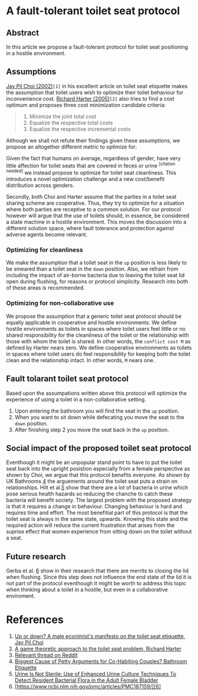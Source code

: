 # A fault-tolerant toilet seat protocol

## Abstract

In this article we propose a fault-tolerant protocol for toilet seat
positioning in a hostile environment.

## Assumptions

[Jay Pil Choi (2002)][1]`[1]` in his excellent article on toilet seat etiquette makes
the assumption that toilet users wish to optimize their toilet behaviour for
inconvenience cost. [Richard Harter (2005)][2]`[2]` also tries to find a cost optimum
and proposes three cost minimization candidate criteria:

> 1. Minimize the joint total cost
> 2. Equalize the respective total costs
> 3. Equalize the respective incremental costs

Although we shall not refute their findings given these assumptions, we
propose an altogether different metric to optimize for:

Given the fact that humans on average, regardless of gender, have very
little affection for toilet seats that are covered in feces or urine
<sup>[citation needed]</sup> we instead propose to optimize for toilet seat
cleanliness. This introduces a novel optimization challenge and a new
cost/benefit distribution across genders.

Secondly, both Choi and Harter assume that the parties in a toilet seat
sharing scheme are cooperative. Thus, they try to optimize for a situation
where both parties are receptive to a common solution. For our protocol
however will argue that the use of toilets should, in essence, be
considered a state machine in a hostile environment. This moves the
discussion into a different solution space, where fault tolerance and
protection against adverse agents become relevant.

### Optimizing for cleanliness

We make the assumption that a toilet seat in the `up` position is less likely
to be smeared than a toilet seat in the `down` position. Also, we refrain from
including the impact of air-borne bacteria due to leaving the toilet seat lid
open during flushing, for reasons or protocol simplicity. Research into both of
these areas is recommended.

### Optimizing for non-collaborative use

We propose the assumption that a generic toilet seat protocol should be equally
applicable in cooperative and hostile environments. We define hostile
environments as toilets in spaces where toilet users feel little or no shared
responsibility for the cleanliness of the toilet or the relationship with those
with whom the toilet is shared. In other words, the `conflict cost M` as defined
by Harter nears zero. We define cooperative environments as toilets in spaces
where toilet users do feel responsibility for keeping both the toilet clean and
the relationship intact. In other words, `M` nears one.

## Fault tolarant toilet seat protocol
Based upon the assumpations written above this protocol will optimize the experience of using a toilet in a non-collaborative setting.

1. Upon entering the bathroom you will find the seat in the `up` position.
2. When you want to sit down while defecating you move the seat to the `down` position.
3. After finishing step 2 you move the seat back in the `up` position.

## Social impact of the proposed toilet seat protocol
Eventhough it might be an unpopular stand point to have to put the toilet seat back into the upright posistion especially from a female perspective as shown by Choi, we argue that this protocol benefits everyone.
As shown by UK Bathrooms [4] the arguements around the toilet seat puts a strain on relationships. Hilt et al.[5] show that there are a lot of bacteria in urine which pose serious health hazards so reducing the chanche to catch these bacteria will benefit society. The largest problem with the proposed strategy is that it requires a change in behaviour. Changing behaviour is hard and requires time and effort. The most benefitial part of this protocol is that the toilet seat is always in the same state, upwards. Knowing this state and the required action will reduce the current frustration that arises from the suprise effect that women experience from sitting down on the toilet without a seat.

## Future research
Gerba et al. [6] show in their research that there are merrits to closing the lid when flushing. Since this step does not influence the end state of the lid it is not part of the protocol eventhough it might be worth to address this topic when thinking about a toilet in a hostile, but even in a collaborative enviroment.

# References

1. [Up or down? A male econimist's manifesto on the toilet seat etiquette, Jay Pil Choi][1]
2. [A game theoretic approach to the toilet seat problem, Richard Harter][2]
3. [Relevant thread on Reddit][3]
4. [Biggest Cause of Petty Arguments for Co-Habiting Couples? Bathroom Etiquette][4]
5. [Urine Is Not Sterile: Use of Enhanced Urine Culture Techniques To Detect Resident Bacterial Flora in the Adult Female Bladder][5]
6. [https://www.ncbi.nlm.nih.gov/pmc/articles/PMC187159/][6]

[1]: https://msu.edu/~choijay/etiquette.pdf
[2]: http://www.scq.ubc.ca/a-game-theoretic-approach-to-the-toilet-seat-problem/
[3]: https://www.reddit.com/r/dataisbeautiful/comments/2rzkcu/optimal_toiletas%20show_seat_strategies_oc/
[4]: https://blog.ukbathrooms.com/biggest-cause-petty-arguments-co-habiting-couples-bathroom-etiquette/
[5]: https://www.ncbi.nlm.nih.gov/pmc/articles/PMC3957746/
[6]: https://www.ncbi.nlm.nih.gov/pmc/articles/PMC187159/
